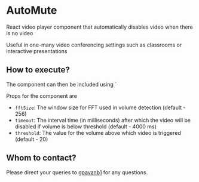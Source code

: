 # AutoMute

React video player component that automatically disables video when there is no video

Useful in one-many video conferencing settings such as classrooms or interactive presentations

## How to execute?

The component can then be included using `<AutoMute />

Props for the component are
* `fftSize`: The window size for FFT used in volume detection (default - 256)
* `timeout`: The interval time (in milliseconds) after which the video will be disabled if volume is below threshold (default - 4000 ms)
* `threshold`: The value for the volume above which video is triggered (default - 20)


## Whom to contact?

Please direct your queries to [gpavanb1](http://github.com/gpavanb1)
for any questions.